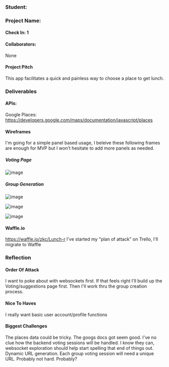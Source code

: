 ### Student:

### Project Name:  

#### Check In: 1  

#### Collaborators:  
None

#### Project Pitch  
This app facilitates a quick and painless way to choose a place to get lunch.

### Deliverables  

#### APIs:  

Google Places: https://developers.google.com/maps/documentation/javascript/places

#### Wireframes  
I'm going for a simple panel based usage, I beleive these following frames are enough for MVP but I won't hesitate to add more panels as needed.


##### Voting Page

![image](https://cloud.githubusercontent.com/assets/5368526/24844370/45e20790-1d67-11e7-8e9d-c8d9effa0cea.png)

##### Group Generation

![image](https://cloud.githubusercontent.com/assets/5368526/24844511/497b9ed8-1d68-11e7-8a56-36891c29836b.png)

![image](https://cloud.githubusercontent.com/assets/5368526/24844372/4855561c-1d67-11e7-984b-32eaab303eb9.png)

![image](https://cloud.githubusercontent.com/assets/5368526/24844376/4af60a7e-1d67-11e7-8f7f-a16564e4e900.png)


#### Waffle.io
https://waffle.io/zkc/Lunch-r
I've started my "plan of attack" on Trello, I'll migrate to Waffle

### Reflection  

#### Order Of Attack  
I want to poke about with websockets first. If that feels right I'll build up the Voting/suggestions page first. Then I'll work thru the group creation process.  

#### Nice To Haves   
I really want basic user account/profile functions 

#### Biggest Challenges  
The places data could be tricky. The googs docs got seem good. 
I've no clue how the backend voting sessions will be handled. I know they can, websocket exploration should help start spelling that end of things out.  
Dynamic URL generation. Each group voting session will need a unique URL. Probably not hard. Probably? 

